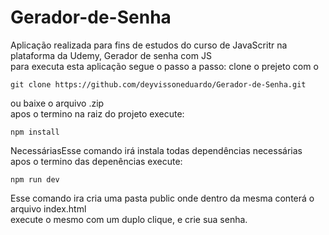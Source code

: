 # Gerador-de-Senha
Aplicação realizada para fins de estudos do curso de JavaScritr na plataforma da Udemy, Gerador de senha com JS<br>
para executa esta aplicação segue o passo a passo:
clone o prejeto com o 
```
git clone https://github.com/deyvissoneduardo/Gerador-de-Senha.git
```
ou baixe o arquivo .zip<br>
apos o termino na raiz do projeto execute:
```
npm install
```
NecessáriasEsse comando irá instala todas dependências necessárias<br>
apos o termino das depenências execute:
```
npm run dev
```
Esse comando ira cria uma pasta public onde dentro da mesma conterá o arquivo index.html<br>
execute o mesmo com um duplo clique, e crie sua senha.
